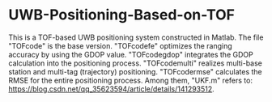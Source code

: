 # UWB-Positioning-Based-on-TOF
This is a TOF-based UWB positioning system constructed in Matlab.
The file "TOFcode" is the base version. "TOFcodefe" optimizes the ranging accuracy by using the GDOP value. 
"TOFcodegdop" integrates the GDOP calculation into the positioning process. 
"TOFcodemulti" realizes multi-base station and multi-tag (trajectory) positioning. 
"TOFcodermse" calculates the RMSE for the entire positioning process.
Among them, "UKF.m" refers to: 
https://blog.csdn.net/qq_35623594/article/details/141293512.
